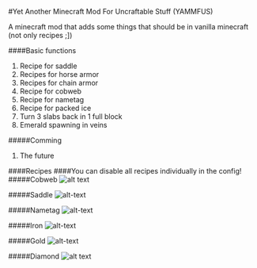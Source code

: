 #Yet Another Minecraft Mod For Uncraftable Stuff (YAMMFUS)

A minecraft mod that adds some things that should be in vanilla minecraft (not only recipes ;])

####Basic functions
1. Recipe for saddle
2. Recipes for horse armor
3. Recipes for chain armor
4. Recipe for cobweb
5. Recipe for nametag
6. Recipe for packed ice
7. Turn 3 slabs back in 1 full block
8. Emerald spawning in veins

#####Comming
1. The future

####Recipes
####You can disable all recipes individually in the config!
#####Cobweb
![alt text](http://i.imgur.com/Ok7Mm1N.png)

#####Saddle
![alt-text](http://i.imgur.com/svxJ9bx.png)

#####Nametag
![alt-text](http://i.imgur.com/0CxqNYu.gif)

#####Iron
![alt-text](http://i.imgur.com/zFALmMA.png)

#####Gold
![alt-text](http://i.imgur.com/H7UiTEo.png)

#####Diamond
![alt text](http://i.imgur.com/VZTmnfe.png)
